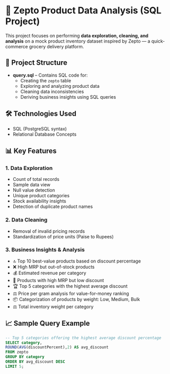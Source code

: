 # 🛒 Zepto Product Data Analysis (SQL Project)

This project focuses on performing **data exploration, cleaning, and analysis** on a mock product inventory dataset inspired by Zepto — a quick-commerce grocery delivery platform.

## 📂 Project Structure

- **query.sql** – Contains SQL code for:
  - Creating the `zepto` table
  - Exploring and analyzing product data
  - Cleaning data inconsistencies
  - Deriving business insights using SQL queries

## 🛠️ Technologies Used

- SQL (PostgreSQL syntax)
- Relational Database Concepts

## 📊 Key Features

### 1. **Data Exploration**
- Count of total records
- Sample data view
- Null value detection
- Unique product categories
- Stock availability insights
- Detection of duplicate product names

### 2. **Data Cleaning**
- Removal of invalid pricing records
- Standardization of price units (Paise to Rupees)

### 3. **Business Insights & Analysis**
- 🔝 Top 10 best-value products based on discount percentage
- ❌ High MRP but out-of-stock products
- 💰 Estimated revenue per category
- 🎯 Products with high MRP but low discount
- 🏆 Top 5 categories with the highest average discount
- ⚖️ Price per gram analysis for value-for-money ranking
- 📦 Categorization of products by weight: Low, Medium, Bulk
- ⚖️ Total inventory weight per category

## 📈 Sample Query Example

```sql
-- Top 5 categories offering the highest average discount percentage
SELECT category, 
ROUND(AVG(discountPercent),2) AS avg_discount
FROM zepto
GROUP BY category
ORDER BY avg_discount DESC
LIMIT 5;
